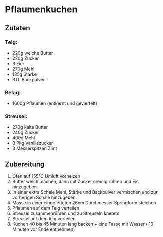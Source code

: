 # Pflaumenkuchen

## Zutaten
### Teig: 
- 220g weiche Butter 
- 220g Zucker
- 3 Eier 
- 270g Mehl 
- 135g Stärke 
- 3TL Backpulver 
### Belag: 
- 1600g Pflaumen (entkernt und geviertelt) 
### Streusel: 
- 270g kalte Butter 
- 240g Zucker 
- 400g Mehl 
- 3 Pkg Vanillezucker 
- 3 Messerspitzen Zimt 

## Zubereitung
1. Ofen auf 155°C Umluft vorheizen 
2. Butter weich machen, dann mit Zucker cremig rühren und Eis hinzugeben. 
3. In einer extra Schale Mehl, Stärke und Backpulver vermischen und zur vorherigen Schale hinzugeben. 
4. Masse in einer eingefetteten 26cm Durchmesser Springform steichen 
5. Pflaumen auf dem Teig verteilen 
6. Streusel zusammenrühren und zu Streuseln knetetn 
7. Streusel auf dem teig verteilen 
8. Kuchen 40 bis 45 Minuten lang backen + eine Tasse mit Wasser ( 10 Minuten vor Ende entnehmen) 
